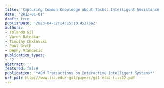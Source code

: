 ```yaml
---
title: 'Capturing Common Knowledge about Tasks: Intelligent Assistance for To Do Lists'
date: '2012-01-01'
draft: true
publishDate: '2023-04-12T14:15:10.453736Z'
authors:
- Yolanda Gil
- Varun Ratnakar
- Timothy Chklovski
- Paul Groth
- Denny Vrandecic
publication_types:
- '2'
abstract: ''
featured: false
publication: '*ACM Transactions on Interactive Intelligent Systems*'
url_pdf: http://www.isi.edu/~gil/papers/gil-etal-tiis12.pdf
---
```


